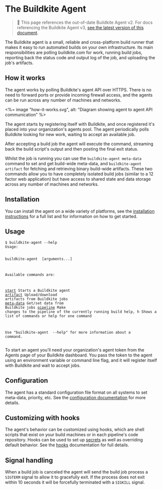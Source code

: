 # The Buildkite Agent

> 🚧 This page references the out-of-date Buildkite Agent v2.
> For docs referencing the Buildkite Agent v3, <a href="/docs/agent/v3">see the latest version of this document</a>.

<!--alex ignore easy-->

The Buildkite agent is a small, reliable and cross-platform build runner that makes it easy to run automated builds on your own infrastructure. Its main responsibilities are polling buildkite.com for work, running build jobs, reporting back the status code and output log of the job, and uploading the job's artifacts.

## How it works

The agent works by polling Buildkite's agent API over HTTPS. There is no need to forward ports or provide incoming firewall access, and the agents can be run across any number of machines and networks.

<%= image "how-it-works.svg", alt: "Diagram showing agent to agent API communication" %>

The agent starts by registering itself with Buildkite, and once registered it's placed into your organization's agents pool. The agent periodically polls Buildkite looking for new work, waiting to accept an available job.

After accepting a build job the agent will execute the command, streaming back the build script's output and then posting the final exit status.

Whilst the job is running you can use the `buildkite-agent meta-data` command to set and get build-wide meta-data, and `buildkite-agent artifact` for fetching and retrieving binary build-wide artifacts. These two commands allow you to have completely isolated build jobs (similar to a 12 factor web application) but have access to shared state and data storage across any number of machines and networks.

## Installation

You can install the agent on a wide variety of platforms, see the [installation instructions](/docs/agent/v2/installation) for a full list and for information on how to get started.

## Usage

<div class="highlight">
  <pre class="highlight shell"><code>$ buildkite-agent --help
Usage:

  buildkite-agent <command> [arguments...]

Available commands are:

  <a href="/docs/agent/v2/cli-start">start</a>       Starts a Buildkite agent
  <a href="/docs/agent/v2/cli-artifact">artifact</a>    Upload/download artifacts from Buildkite jobs
  <a href="/docs/agent/v2/cli-meta-data">meta-data</a>   Get/set data from Buildkite jobs
  <a href="/docs/agent/v3/cli-pipeline">pipeline</a>   Make changes to the pipeline of the currently running build
  help, h     Shows a list of commands or help for one command

Use "buildkite-agent <command> --help" for more information about a command.
</code></pre></div>

To start an agent you'll need your organization's agent token from the Agents page of your Buildkite dashboard. You pass the token to the agent using an environment variable or command line flag, and it will register itself with Buildkite and wait to accept jobs.

## Configuration

The agent has a standard configuration file format on all systems to set meta-data, priority, etc. See the [configuration documentation](/docs/agent/v2/configuration) for more details.

## Customizing with hooks

The agent's behavior can be customized using hooks, which are shell scripts that exist on your build machines or in each pipeline's code repository. Hooks can be used to set up [secrets](/docs/pipelines/security/managing-secrets) as well as overriding default behavior. See the [hooks](/docs/agent/v2/hooks) documentation for full details.

## Signal handling

When a build job is canceled the agent will send the build job process a `SIGTERM` signal to allow it to gracefully exit. If the process does not exit within 10 seconds it will be forcefully terminated with a `SIGKILL` signal.
